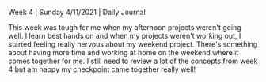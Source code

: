Week 4 | Sunday 4/11/2021 | Daily Journal


This week was tough for me when my afternoon projects weren't going well. I learn best hands on and when my projects weren't working out, I started feeling really nervous about my weekend project. There's something about having more time and working at home on the weekend where it comes together for me. I still need to review a lot of the concepts from week 4 but am happy my checkpoint came together really well!



